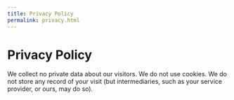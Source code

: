 ```yaml
---
title: Privacy Policy
permalink: privacy.html
---
```


Privacy Policy
==============

We collect no private data about our visitors. We do not use cookies. We do not store any record of your visit (but intermediaries, such as your service provider, or ours, may do so).

